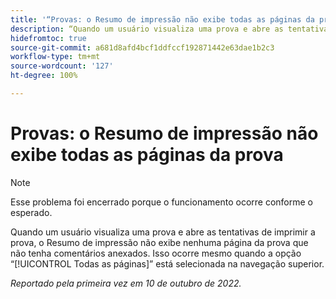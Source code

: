 ```yaml
---
title: '“Provas: o Resumo de impressão não exibe todas as páginas da prova”'
description: “Quando um usuário visualiza uma prova e abre as tentativas de imprimir a prova, o Resumo de impressão não exibe nenhuma página da prova que não tenha comentários anexados. Isso ocorre mesmo quando a opção Todas as páginas está selecionada na navegação superior.”
hidefromtoc: true
source-git-commit: a681d8afd4bcf1ddfccf192871442e63dae1b2c3
workflow-type: tm+mt
source-wordcount: '127'
ht-degree: 100%

---
```



# Provas: o Resumo de impressão não exibe todas as páginas da prova

<!--This article is on both WF and WFP TOCs-->

>[!NOTE]
>
>Esse problema foi encerrado porque o funcionamento ocorre conforme o esperado.

Quando um usuário visualiza uma prova e abre as tentativas de imprimir a prova, o Resumo de impressão não exibe nenhuma página da prova que não tenha comentários anexados. Isso ocorre mesmo quando a opção “[!UICONTROL Todas as páginas]” está selecionada na navegação superior.

_Reportado pela primeira vez em 10 de outubro de 2022._

